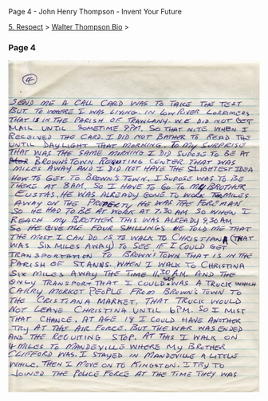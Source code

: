 Page 4 - John Henry Thompson - Invent Your Future   
    

[5\. Respect](../../heros.md)‎ > ‎[Walter Thompson Bio](../walter-thompson-bio.md)‎ > ‎

### Page 4

[![](../../_/rsrc/1481644266429/heros/walter-thompson-bio/page-4/WHT_AutoBio_04_width=100_.jpg)](http://www.johnhenrythompson.com/heros/walter-thompson-bio/page-4/WHT_AutoBio_04.jpg?attredirects=0)

  

